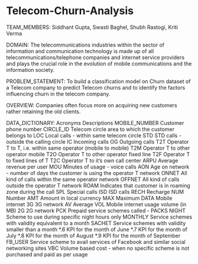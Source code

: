 # Telecom-Churn-Analysis
TEAM_MEMBERS:
Siddhant Gupta,
Swasti Baghel,
Shubh Rastogi,
Kriti Verma

DOMAIN:
The telecommunications industries within the sector of information and communication technology is made up of all telecommunications/telephone companies and internet service providers and plays the crucial role in the evolution of mobile communications and the information society.

PROBLEM_STATEMENT:
To build a classification model on Churn dataset of a Telecom company to predict Telecom churns and to identify the factors influencing churn in the telecom company. 

OVERVIEW:
Companies often focus more on acquiring new customers rather retaining the old clients. 

DATA_DICTIONARY:
Acronyms    	Descriptions
MOBILE_NUMBER	Customer phone number
CIRCLE_ID	Telecom circle area to which the customer belongs to
LOC	Local calls - within same telecom circle
STD	STD calls - outside the calling circle
IC	Incoming calls
OG	Outgoing calls
T2T	Operator T to T, i.e. within same operator (mobile to mobile)
T2M    	Operator T to other operator mobile
T2O    	Operator T to other operator fixed line
T2F    	Operator T to fixed lines of T
T2C    	Operator T to it’s own call center
ARPU    	Average revenue per user
MOU    	Minutes of usage - voice calls
AON    	Age on network - number of days the customer is using the operator T network
ONNET   	All kind of calls within the same operator network
OFFNET    	All kind of calls outside the operator T network
ROAM	Indicates that customer is in roaming zone during the call
SPL   	Special calls
ISD    	ISD calls
RECH    	Recharge
NUM    	Number
AMT    	Amount in local currency
MAX    	Maximum
DATA    	Mobile internet
3G    	3G network
AV    	Average
VOL    	Mobile internet usage volume (in MB)
2G    	2G network
PCK    	Prepaid service schemes called - PACKS
NIGHT    	Scheme to use during specific night hours only
MONTHLY    	Service schemes with validity equivalent to a month
SACHET   	Service schemes with validity smaller than a month
*.6    	KPI for the month of June
*.7    	KPI for the month of July
*.8    	KPI for the month of August
*.9    	KPI for the month of September
FB_USER	Service scheme to avail services of Facebook and similar social networking sites
VBC    	Volume based cost - when no specific scheme is not purchased and paid as per usage

